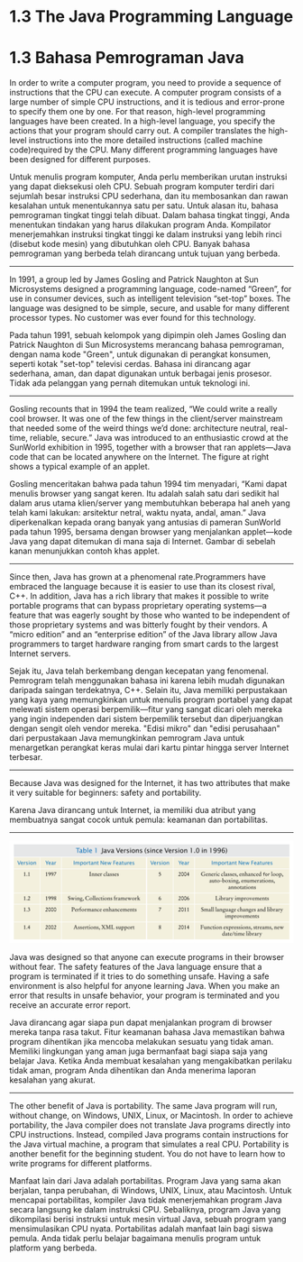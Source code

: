 # 1.3 The Java Programming Language
# 1.3 Bahasa Pemrograman Java

In order to write a computer program, you need to provide a sequence of instructions that the CPU can execute. A computer program consists of a large number of simple CPU instructions, and it is tedious and error-prone to specify them one by one. For that reason, high-level programming languages have been created. In a high-level language, you specify the actions that your program should carry out. A compiler translates the high-level instructions into the more detailed instructions (called machine code)required by the CPU. Many different programming languages have been designed for different purposes.

Untuk menulis program komputer, Anda perlu memberikan urutan instruksi yang dapat dieksekusi oleh CPU. Sebuah program komputer terdiri dari sejumlah besar instruksi CPU sederhana, dan itu membosankan dan rawan kesalahan untuk menentukannya satu per satu. Untuk alasan itu, bahasa pemrograman tingkat tinggi telah dibuat. Dalam bahasa tingkat tinggi, Anda menentukan tindakan yang harus dilakukan program Anda. Kompilator menerjemahkan instruksi tingkat tinggi ke dalam instruksi yang lebih rinci (disebut kode mesin) yang dibutuhkan oleh CPU. Banyak bahasa pemrograman yang berbeda telah dirancang untuk tujuan yang berbeda.

---

In 1991, a group led by James Gosling and Patrick Naughton at Sun Microsystems designed a programming language, code-named “Green”, for use in consumer devices, such as intelligent television “set-top” boxes. The language was designed to be simple, secure, and usable for many different processor types. No customer was ever found for this technology.

Pada tahun 1991, sebuah kelompok yang dipimpin oleh James Gosling dan Patrick Naughton di Sun Microsystems merancang bahasa pemrograman, dengan nama kode "Green", untuk digunakan di perangkat konsumen, seperti kotak "set-top" televisi cerdas. Bahasa ini dirancang agar sederhana, aman, dan dapat digunakan untuk berbagai jenis prosesor. Tidak ada pelanggan yang pernah ditemukan untuk teknologi ini.

---

Gosling recounts that in 1994 the team realized, “We could write a really cool browser. It was one of the few things in the client/server mainstream that needed some of the weird things we’d done: architecture neutral, real-time, reliable, secure.” Java was introduced to an enthusiastic crowd at the SunWorld exhibition in 1995, together with a browser that ran applets—Java code that can be located anywhere on the Internet. The figure at right shows a typical example of an applet.

Gosling menceritakan bahwa pada tahun 1994 tim menyadari, “Kami dapat menulis browser yang sangat keren. Itu adalah salah satu dari sedikit hal dalam arus utama klien/server yang membutuhkan beberapa hal aneh yang telah kami lakukan: arsitektur netral, waktu nyata, andal, aman.” Java diperkenalkan kepada orang banyak yang antusias di pameran SunWorld pada tahun 1995, bersama dengan browser yang menjalankan applet—kode Java yang dapat ditemukan di mana saja di Internet. Gambar di sebelah kanan menunjukkan contoh khas applet.

---

Since then, Java has grown at a phenomenal rate.Programmers have embraced the language because it is easier to use than its closest rival, C++. In addition, Java has a rich library that makes it possible to write portable programs that can bypass proprietary operating systems—a feature that was eagerly sought by those who wanted to be independent of those proprietary systems and was bitterly fought by their vendors. A “micro edition” and an “enterprise edition” of the Java library allow Java programmers to target hardware ranging from smart cards to the largest Internet servers.

Sejak itu, Java telah berkembang dengan kecepatan yang fenomenal. Pemrogram telah menggunakan bahasa ini karena lebih mudah digunakan daripada saingan terdekatnya, C++. Selain itu, Java memiliki perpustakaan yang kaya yang memungkinkan untuk menulis program portabel yang dapat melewati sistem operasi berpemilik—fitur yang sangat dicari oleh mereka yang ingin independen dari sistem berpemilik tersebut dan diperjuangkan dengan sengit oleh vendor mereka. "Edisi mikro" dan "edisi perusahaan" dari perpustakaan Java memungkinkan pemrogram Java untuk menargetkan perangkat keras mulai dari kartu pintar hingga server Internet terbesar.

---

Because Java was designed for the Internet, it has two attributes that make it very suitable for beginners: safety and portability.

Karena Java dirancang untuk Internet, ia memiliki dua atribut yang membuatnya sangat cocok untuk pemula: keamanan dan portabilitas.

---

![tabel 1](/img/tabel%201.png)

Java was designed so that anyone can execute programs in their browser without fear. The safety features of the Java language ensure that a program is terminated if it tries to do something unsafe. Having a safe environment is also helpful for anyone learning Java. When you make an error that results in unsafe behavior, your program is terminated and you receive an accurate error report.

Java dirancang agar siapa pun dapat menjalankan program di browser mereka tanpa rasa takut. Fitur keamanan bahasa Java memastikan bahwa program dihentikan jika mencoba melakukan sesuatu yang tidak aman. Memiliki lingkungan yang aman juga bermanfaat bagi siapa saja yang belajar Java. Ketika Anda membuat kesalahan yang mengakibatkan perilaku tidak aman, program Anda dihentikan dan Anda menerima laporan kesalahan yang akurat.

---

The other benefit of Java is portability. The same Java program will run, without change, on Windows, UNIX, Linux, or Macintosh. In order to achieve portability, the Java compiler does not translate Java programs directly into CPU instructions. Instead, compiled Java programs contain instructions for the Java virtual machine, a program that simulates a real CPU. Portability is another benefit for the beginning student. You do not have to learn how to write programs for different platforms.

Manfaat lain dari Java adalah portabilitas. Program Java yang sama akan berjalan, tanpa perubahan, di Windows, UNIX, Linux, atau Macintosh. Untuk mencapai portabilitas, kompiler Java tidak menerjemahkan program Java secara langsung ke dalam instruksi CPU. Sebaliknya, program Java yang dikompilasi berisi instruksi untuk mesin virtual Java, sebuah program yang mensimulasikan CPU nyata. Portabilitas adalah manfaat lain bagi siswa pemula. Anda tidak perlu belajar bagaimana menulis program untuk platform yang berbeda.